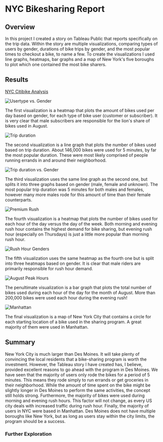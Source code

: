 # NYC Bikesharing Report

## Overview
In this project I created a story on Tableau Public that reports specifically on the trip data.  Within the story are multiple visualizations, comparing types of users by gender, durations of bike trips by gender, and the most popular times to checkout a bike, to name a few.  To create the visualizations I used line graphs, heatmaps, bar graphs and a map of New York's five boroughs to plot which one contained the most bike sharers.

## Results

[NYC Citibike Analysis](https://public.tableau.com/app/profile/max.vincent/viz/NYCCitibikeAnalysis_16433114462670/NYCBikeSharing?publish=yes)


![Usertype vs. Gender](https://github.com/MaxV6ft4/bikesharing/blob/main/Images/Usertype_vs_Gender.png)

The first visualization is a heatmap that plots the amount of bikes used per day based on gender, for each type of bike user (customer or subscriber).  It is very clear that male subscribers are responsible for the lion's share of bikes used in August.

![Trip duration](https://github.com/MaxV6ft4/bikesharing/blob/main/Images/Tripduration.png)

The second visualization is a line graph that plots the number of bikes used based on trip duration.  About 146,000 bikes were used for 5 minutes, by far the most popular duration.  These were most likely comprised of people running errands in and around their neighborhood.

![Trip duration vs. Gender](https://github.com/MaxV6ft4/bikesharing/blob/main/Images/Trip_duration_vs_Gender.png)

The third visualization uses the same line graph as the second one, but splits it into three graphs based on gender (male, female and unknown).  The most popular trip duration was 5 minutes for both males and females, however many more males rode for this amount of time than their female counterparts.

![Premium Rush](https://github.com/MaxV6ft4/bikesharing/blob/main/Images/Weekday_vs_Hour.png)

The fourth visualization is a heatmap that plots the number of bikes used for each hour of the day versus the day of the week.  Both morning and evening rush hour contains the highest demand for bike sharing, but evening rush hour (especially on Thursdays) is just a little more popular than morning rush hour.

![Rush Hour Genders](https://github.com/MaxV6ft4/bikesharing/blob/main/Images/Weekday_vs_Hour_by_Gender.png)

The fifth visualization uses the same heatmap as the fourth one but is split into three heatmaps based on gender.  It is clear that male riders are primarily responsible for rush hour demand.

![August Peak Hours](https://github.com/MaxV6ft4/bikesharing/blob/main/Images/August_Peak_Hours.png)

The penultimate visualization is a bar graph that plots the total number of bikes used during each hour of the day for the month of August.  More than 200,000 bikes were used each hour during the evening rush!

![Manhattan](https://github.com/MaxV6ft4/bikesharing/blob/main/Images/Manhattan.png)

The final visualization is a map of New York City that contains a circle for each starting location of a bike used in the sharing program.  A great majority of them were used in Manhattan.

## Summary
New York City is much larger than Des Moines.  It will take plenty of convincing the local residents that a bike-sharing program is worth the investment.  However, the Tableau story I have created has, I believe, provided excellent reasons to go ahead with the program in Des Moines.  We have seen that the majority of users only rode the bikes for a period of 5 minutes.  This means they rode simply to run errands or get groceries in their neighborhood.  While the amount of time spent on the bike might be slightly longer in Des Moines to perform the same activities, the concept still holds strong.  Furthermore, the majority of bikes were used during morning and evening rush hours.  This factor will not change, as every US city deals with increased traffic during rush hour.  Finally, the majority of users in NYC were based in Manhattan.  Des Moines does not have multiple boroughs like New York, but as long as users stay within the city limits, the program should be a success.

### Further Exploration
